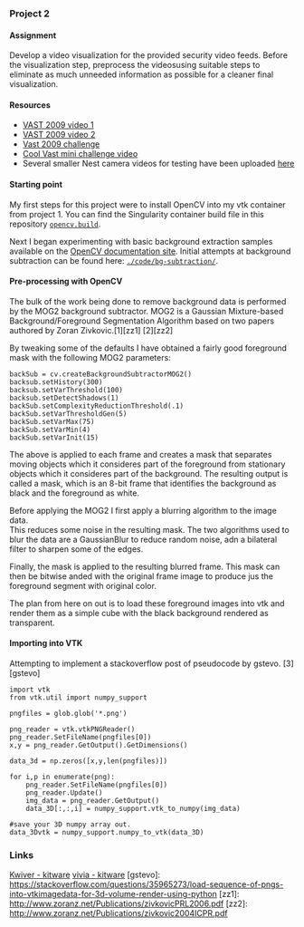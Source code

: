 ### Project 2

#### Assignment
Develop a video visualization for the provided security video feeds. Before
the visualization step, preprocess the videosusing suitable steps to eliminate
as much unneeded information as possible for a cleaner final visualization.

#### Resources
* [VAST 2009 video
  1](http://avida.cs.wright.edu/courses/CEG7560/VASTChallenge2009-M3-VIDEOPART1.mov)
* [VAST 2009 video
  2](http://avida.cs.wright.edu/courses/CEG7560/VASTChallenge2009-M3-VIDEOPART2.mov)
* [Vast 2009
  challenge](https://www.cs.umd.edu/hcil/varepository/VAST%20Challenge%202009/challenges/MC3%20-%20Video%20Analysis/)
* [Cool Vast mini challenge
  video](https://www.vis.uni-stuttgart.de/forschung/visual_analytics/visuelle_analyse_videostroeme/vast_challenge_2009/index.html)
* Several smaller Nest camera videos for testing have been uploaded
  [here](../master/videos)

#### Starting point
My first steps for this project were to install OpenCV into my vtk container
from project 1.  You can find the Singularity container build file in this
repository [`opencv.build`](../master/opencv.build).

Next I began experimenting with basic background extraction samples available on the
[OpenCV documentation
site](https://docs.opencv.org/4.1.0/db/d5c/tutorial_py_bg_subtraction.html).
Initial attempts at background subtraction can be found here:
[`./code/bg-subtraction/`](../master/code/bg-subtraction/).

#### Pre-processing with OpenCV
The bulk of the work being done to remove background data is performed by the
MOG2 background subtractor.  MOG2 is a Gaussian Mixture-based
Background/Foreground Segmentation Algorithm based on two papers authored by
Zoran Zivkovic.[1][zz1] [2][zz2]

By tweaking some of the defaults I have obtained a
fairly good foreground mask with the following MOG2 parameters:
```
backSub = cv.createBackgroundSubtractorMOG2()
backsub.setHistory(300)
backsub.setVarThreshold(100)
backsub.setDetectShadows(1)
backSub.setComplexityReductionThreshold(.1)
backSub.setVarThresholdGen(5)
backSub.setVarMax(75)
backSub.setVarMin(4)
backSub.setVarInit(15)
```

The above is applied to each frame and creates a mask that separates moving
objects which it consideres part of the foreground from stationary objects which
it consideres part of the background.  The resulting output is called a mask,
which is an 8-bit frame that identifies the background as black and the
foreground as white.

Before applying the MOG2 I first apply a blurring algorithm to the image data.  
This reduces some noise in the resulting mask.  The two algorithms used to blur
the data are a GaussianBlur to reduce random noise, adn a bilateral filter to
sharpen some of the edges.

Finally, the mask is applied to the resulting blurred frame.  This mask can then
be bitwise anded with the original frame image to produce jus the foreground
segment with original color.

The plan from here on out is to load these foreground images into vtk and render
them as a simple cube with the black background rendered as transparent.

#### Importing into VTK
Attempting to implement a stackoverflow post of pseudocode by gstevo.
[3][gstevo]
```
import vtk
from vtk.util import numpy_support

pngfiles = glob.glob('*.png')

png_reader = vtk.vtkPNGReader()
png_reader.SetFileName(pngfiles[0])
x,y = png_reader.GetOutput().GetDimensions()

data_3d = np.zeros([x,y,len(pngfiles)])

for i,p in enumerate(png):
    png_reader.SetFileName(pngfiles[0])
    png_reader.Update()
    img_data = png_reader.GetOutput()
    data_3D[:,:,i] = numpy_support.vtk_to_numpy(img_data)

#save your 3D numpy array out.
data_3Dvtk = numpy_support.numpy_to_vtk(data_3D)
```

### Links
[Kwiver - kitware](https://github.com/Kitware/kwiver)
[vivia - kitware](https://github.com/Kitware/vivia)
[gstevo]: https://stackoverflow.com/questions/35965273/load-sequence-of-pngs-into-vtkimagedata-for-3d-volume-render-using-python
[zz1]: http://www.zoranz.net/Publications/zivkovicPRL2006.pdf
[zz2]: http://www.zoranz.net/Publications/zivkovic2004ICPR.pdf
